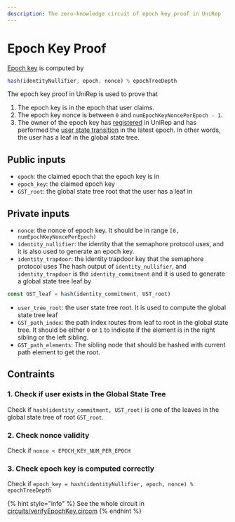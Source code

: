 ```yaml
---
description: The zero-knowledge circuit of epoch key proof in UniRep
---
```


# Epoch Key Proof

[Epoch key](../glossary/epoch-key.md) is computed by

```typescript
hash(identityNullifier, epoch, nonce) % epochTreeDepth
```

The epoch key proof in UniRep is used to prove that

1. The epoch key is in the epoch that user claims.
2. The epoch key nonce is between `0` and `numEpochKeyNoncePerEpoch - 1`.
3. The owner of the epoch key has [registered](https://unirep.gitbook.io/unirep/protocol/glossary/users-and-attesters#user) in UniRep and has performed the [user state transition](../glossary/user-state-transition.md) in the latest epoch. In other words, the user has a leaf in the global state tree.

## Public inputs

* `epoch`: the claimed epoch that the epoch key is in
* `epoch_key`: the claimed epoch key
* `GST_root`: the global state tree root that the user has a leaf in

## Private inputs

* `nonce`: the nonce of epoch key. It should be in range `[0, numEpochKeyNoncePerEpoch)`
* `identity_nullifier`: the identity that the semaphore protocol uses, and it is also used to generate an epoch key.
* `identity_trapdoor`: the identity trapdoor key that the semaphore protocol uses The hash output of `identity_nullifier`, and `identity_trapdoor` is the `identity_commitment` and it is used to generate a global state tree leaf by

```typescript
const GST_leaf = hash(identity_commitment, UST_root)
```

* `user_tree_root`: the user state tree root. It is used to compute the global state tree leaf
* `GST_path_index`: the path index routes from leaf to root in the global state tree. It should be either `0` or `1` to indicate if the element is in the right sibling or the left sibling.
* `GST_path_elements`: The sibling node that should be hashed with current path element to get the root.

## Contraints

### 1. Check if user exists in the Global State Tree

Check if `hash(identity_commitment, UST_root)` is one of the leaves in the global state tree of root `GST_root`.

### 2. Check nonce validity

Check if `nonce < EPOCH_KEY_NUM_PER_EPOCH`

### 3. Check epoch key is computed correctly

Check if `epoch_key = hash(identityNullifier, epoch, nonce) % epochTreeDepth`

{% hint style="info" %}
See the whole circuit in [circuits/verifyEpochKey.circom](https://github.com/Unirep/Unirep/blob/main/packages/circuits/circuits/verifyEpochKey.circom)
{% endhint %}
